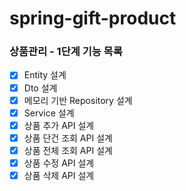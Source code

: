 # spring-gift-product

### 상품관리 - 1단계 기능 목록
- [x] Entity 설계 
- [x] Dto 설계 
- [x] 메모리 기반 Repository 설계
- [x] Service 설계
- [x] 상품 추가 API 설계
- [x] 상품 단건 조회 API 설계 
- [x] 상품 전체 조회 API 설계
- [x] 상품 수정 API 설계
- [x] 상품 삭제 API 설계
